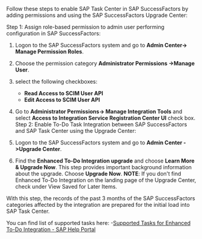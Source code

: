 Follow these steps to enable SAP Task Center in SAP SuccessFactors by adding permissions and using the SAP SuccessFactors Upgrade Center:

Step 1: Assign role-based permission to admin user performing configuration in SAP SuccessFactors:

1. Logon to the SAP SuccessFactors system and go to **Admin Center-> Manage Permission Roles**.
2. Choose the permission category **Administrator Permissions ->Manage User**.
3. select the following checkboxes:
   - **Read Access to SCIM User API**
   - **Edit Access to SCIM User API**
4. Go to **Administrator Permissions-> Manage Integration Tools**  and select **Access to Integration Service Registration Center UI** check box.
Step 2: Enable To-Do Task Integration between SAP SuccessFactors and SAP Task Center using the Upgrade Center:

1. Logon to the SAP SuccessFactors system and go to **Admin Center ->Upgrade Center**.
2. Find the **Enhanced To-Do Integration upgrade** and choose **Learn More & Upgrade Now**. This step provides important background information about the upgrade. Choose **Upgrade Now**.
**NOTE**: If you don't find Enhanced To-Do Integration on the landing page of the Upgrade Center, check under View Saved for Later Items.

With this step, the records of the past 3 months of the SAP SuccessFactors categories affected by the integration are prepared for the initial load into SAP Task Center.

You can find list of supported tasks here: -[Supported Tasks for Enhanced To-Do Integration - SAP Help Portal](https://help.sap.com/docs/PRODUCT_ID/568480cc877d4337992a2cd9792fbfed/cbb89cf9d70e4dafb005338f5ab93c3c.html?state=PRODUCTION&version=latest&locale=en-US)
